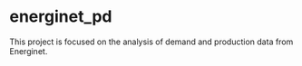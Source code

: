 # energinet_pd

This project is focused on the analysis of demand and production data from Energinet.
